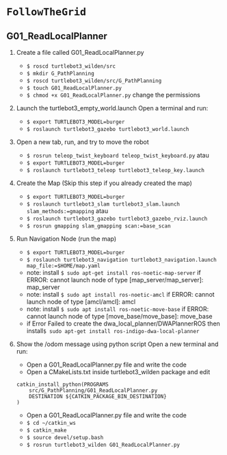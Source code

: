 # `FollowTheGrid`

## G01_ReadLocalPlanner

1. Create a file called G01_ReadLocalPlanner.py

   - `$ roscd turtlebot3_wilden/src`
   - `$ mkdir G_PathPlanning`
   - `$ roscd turtlebot3_wilden/src/G_PathPlanning`
   - `$ touch G01_ReadLocalPlanner.py`
   - `$ chmod +x G01_ReadLocalPlanner.py` change the permissions

2. Launch the turtlebot3_empty_world.launch
   Open a terminal and run:

   - `$ export TURTLEBOT3_MODEL=burger`
   - `$ roslaunch turtlebot3_gazebo turtlebot3_world.launch` 

3. Open a new tab, run, and try to move the robot
   - `$ rosrun teleop_twist_keyboard teleop_twist_keyboard.py`
   atau
   - `$ export TURTLEBOT3_MODEL=burger`
   - `$ roslaunch turtlebot3_teleop turtlebot3_teleop_key.launch`

4. Create the Map (Skip this step if you already created the map)
   - `$ export TURTLEBOT3_MODEL=burger`
   - `$ roslaunch turtlebot3_slam turtlebot3_slam.launch slam_methods:=gmapping`
   atau
   - `$ roslaunch turtlebot3_gazebo turtlebot3_gazebo_rviz.launch`
   - `$ rosrun gmapping slam_gmapping scan:=base_scan`

5. Run Navigation Node (run the map)
   - `$ export TURTLEBOT3_MODEL=burger`
   - `$ roslaunch turtlebot3_navigation turtlebot3_navigation.launch map_file:=$HOME/map.yaml`
   - note: install `$ sudo apt-get install ros-noetic-map-server` if ERROR: cannot launch node of type [map_server/map_server]: map_server
   - note: install `$ sudo apt install ros-noetic-amcl` if ERROR: cannot launch node of type [amcl/amcl]: amcl
   - note: install `$ sudo apt install ros-noetic-move-base` if ERROR: cannot launch node of type [move_base/move_base]: move_base
   - if Error Failed to create the dwa_local_planner/DWAPlannerROS then install`$ sudo apt-get install ros-indigo-dwa-local-planner`

4. Show the /odom message using python script
   Open a new terminal and run:

   - Open a G01_ReadLocalPlanner.py file and write the code
   - Open a CMakeLists.txt inside turtlebot3_wilden package and edit

   ```
   catkin_install_python(PROGRAMS
       src/G_PathPlanning/G01_ReadLocalPlanner.py
       DESTINATION ${CATKIN_PACKAGE_BIN_DESTINATION}
   )
   ```

   - Open a G01_ReadLocalPlanner.py file and write the code
   - `$ cd ~/catkin_ws`
   - `$ catkin_make`
   - `$ source devel/setup.bash`
   - `$ rosrun turtlebot3_wilden G01_ReadLocalPlanner.py`